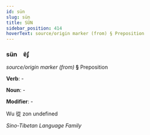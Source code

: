 ```yaml
---
id: sün
slug: sün
title: SÜN
sidebar_position: 414
hoverText: source/origin marker (from) § Preposition
---
```


### sün&emsp;<span kind="abugida">ɐ̃ʄ</span>

*source/origin marker (from)* **§** Preposition

**Verb**: -

**Noun**: -

**Modifier**: -

Wu 從 zon undefined

*Sino-Tibetan Language Family*